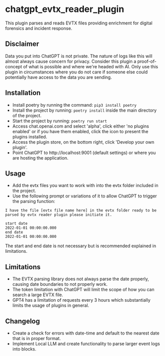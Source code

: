 # chatgpt_evtx_reader_plugin
 This plugin parses and reads EVTX files providing enrichment for digital forensics and incident response.

## Disclaimer

Data you put into ChatGPT is not private.  The nature of logs like this will almost always cause concern for privacy.  Consider this plugin a proof-of-concept of what is possible and where we're headed with AI.  Only use this plugin in circumstances where you do not care if someone else could potentially have access to the data you are sending.

## Installation

- Install poetry by running the command: ```pip3 install poetry```
- Install the project by running: ```poetry install``` inside the main directory of the project.
- Start the project by running: ```poetry run start```
- Access chat.openai.com and select 'alpha', click either 'no plugins enabled' or if you have them enabled, click the icon to present the plugins installed.
- Access the plugin store, on the bottom right, click 'Develop your own plugin'.
- Point ChatGPT to http://localhost:9001 (default settings) or where you are hosting the application.

## Usage

- Add the evtx files you want to work with into the evtx folder included in the project.
- Use the following prompt or variations of it to allow ChatGPT to trigger the parsing function:

```
I have the file [evtx file name here] in the evtx folder ready to be parsed by evtx reader plugin please initiate it.

start date
2022-01-01 00:00:00.000
end date
2022-01-01 00:00:00.000
```

The start and end date is not necessary but is recommended explained in limitations.

## Limitations

- The EVTX parsing library does not always parse the date properly, causing date boundaries to not properly work.
- The token limitation with ChatGPT will limit the scope of how you can search a large EVTX file.
- GPT4 has a limitation of requests every 3 hours which substantially limits the usage of plugins in general.

## Changelog

- Create a check for errors with date-time and default to the nearest date that is in proper format.
- Implement Local LLM  and create functionality to parse larger event logs into blocks.
